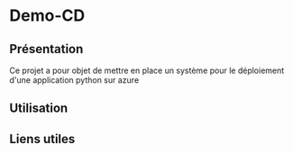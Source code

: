 # Demo-CD

## Présentation 
Ce projet a pour objet de mettre en place un système pour le déploiement d'une application python sur azure

## Utilisation 


     
## Liens utiles 